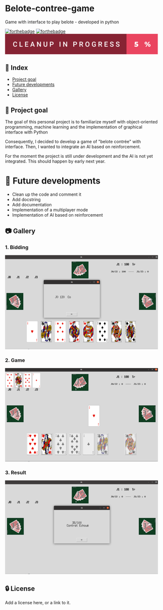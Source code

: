 
# Belote-contree-game
Game with interface to play belote - developed in python


[![forthebadge](https://forthebadge.com/images/badges/made-with-python.svg)](http://forthebadge.com)  [![forthebadge](http://forthebadge.com/images/badges/built-with-love.svg)](http://forthebadge.com)  [![forthebadge](readme_img/cleanup-in-progress-5-%.svg)](http://forthebadge.com)

## :ledger: Index

- [Project goal](#beginner-project-goal)
- [Future developments](#wrench-future-developments)
- [Gallery](#camera-gallery)
- [License](#lock-license)

## :beginner: Project goal
The goal of this personal project is to familiarize myself with object-oriented programming, machine learning and the implementation of graphical interface with Python

Consequently, I decided to develop a game of "belote contrée" with interface. Then, I wanted to integrate an AI based on reinforcement.

For the moment the project is still under development and the AI is not yet integrated. This should happen by early next year.


# :wrench: Future developments
  - Clean up the code and comment it
  - Add docstring
  - Add documentation
  - Implementation of a multiplayer mode
  - Implementation of AI based on reinforcement

##  :camera: Gallery
### 1. Bidding
![picture1](readme_img/bel_0.png)
### 2. Game
![picture2](readme_img/bel_1.png)
### 3. Result
![picture3](readme_img/bel_2.png)

##  :lock: License
Add a license here, or a link to it.
